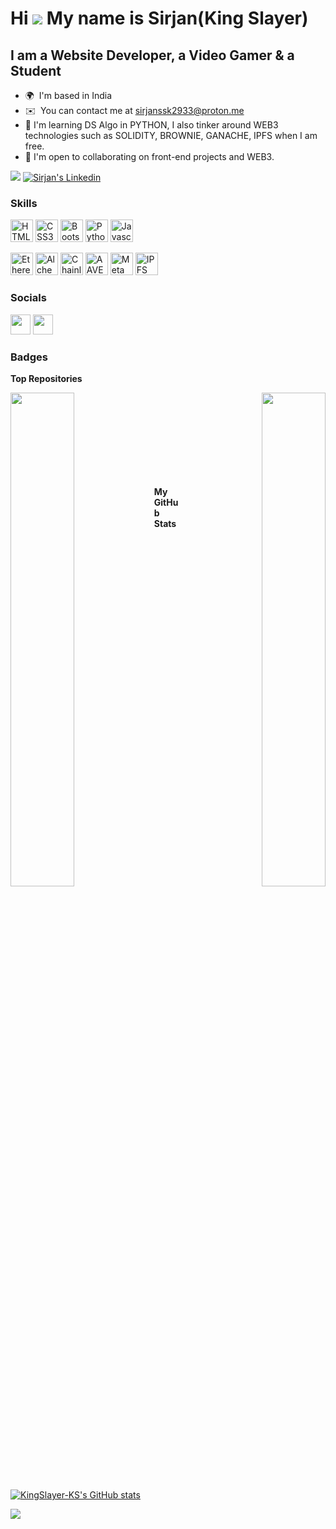 Hi ![](https://user-images.githubusercontent.com/18350557/176309783-0785949b-9127-417c-8b55-ab5a4333674e.gif) My name is Sirjan(King Slayer) 
===================================== 
I am a Website Developer, a Video Gamer & a Student 
-----------------
 
* 🌍  I'm based in India
* ✉️  You can contact me at [sirjanssk2933@proton.me](mailto:sirjanssk2933@proton.me) 
* 🧠  I'm learning DS Algo in PYTHON, I also tinker around WEB3 technologies such as SOLIDITY, BROWNIE, GANACHE, IPFS when I am free.
* 🤝  I'm open to collaborating on  front-end projects and WEB3. 

<a href="https://www.twitter.com/KingSlayer_ks" target="_blank" rel="noreferrer"><img
src="https://img.shields.io/twitter/follow/KingSlayer_ks?logo=twitter&style=for-the-badge&color=3382ed&labelColor=000000"
/></a>
[![Sirjan's Linkedin](https://img.shields.io/badge/LinkedIn-0077B5?style=for-the-badge&logo=linkedin&logoColor=white)](https://www.linkedin.com/in/sirjandeep-singh-kandhari/)

### Skills

<p align="left"> 
 <a href="https://developer.mozilla.org/en-US/docs/Glossary/HTML5" target="_blank" rel="noreferrer"><img src="https://raw.githubusercontent.com/danielcranney/readme-generator/main/public/icons/skills/html5-colored.svg" width="36" height="36" alt="HTML5" /></a>
<a href="https://www.w3.org/TR/CSS/#css" target="_blank" rel="noreferrer"><img src="https://raw.githubusercontent.com/danielcranney/readme-generator/main/public/icons/skills/css3-colored.svg" width="36" height="36" alt="CSS3" /></a>
<a href="https://getbootstrap.com/" target="_blank" rel="noreferrer"><img src="https://raw.githubusercontent.com/danielcranney/readme-generator/main/public/icons/skills/bootstrap-colored.svg" width="36" height="36" alt="Bootstrap" /></a>
<a href="https://www.python.org/" target="_blank" rel="noreferrer"><img src="https://raw.githubusercontent.com/danielcranney/readme-generator/main/public/icons/skills/python-colored.svg" width="36" height="36" alt="Python" /></a>
<a href="https://developer.mozilla.org/en-US/docs/Web/JavaScript" target="_blank" rel="noreferrer"><img src="https://raw.githubusercontent.com/danielcranney/readme-generator/main/public/icons/skills/javascript-colored.svg" width="36" height="36" alt="Javascript" /></a>
<!--   <a href="https://www.oracle.com/java/" target="_blank" rel="noreferrer"><img src="https://raw.githubusercontent.com/danielcranney/readme-generator/main/public/icons/skills/java-colored.svg" width="36" height="36" alt="Java" /></a> -->
 
 <a href="https://ethereum.org/en/" target="_blank" rel="noreferrer"><img src="https://raw.githubusercontent.com/danielcranney/readme-generator/main/public/icons/skills/ethereum-colored.svg" width="36" height="36" alt="Ethereum" /></a> 
 <a href="https://docs.alchemy.com/alchemy/documentation/alchemy-web3" target="_blank" rel="noreferrer"><img src="https://raw.githubusercontent.com/danielcranney/readme-generator/main/public/icons/skills/alchemy-colored.svg" width="36" height="36" alt="Alchemy" /></a>
 <a href="https://chain.link/" target="_blank" rel="noreferrer"><img src="https://raw.githubusercontent.com/danielcranney/readme-generator/main/public/icons/skills/chainlink-colored.svg" width="36" height="36" alt="Chainlink" /></a>
<a href="https://aave.com/" target="_blank" rel="noreferrer"><img src="https://raw.githubusercontent.com/danielcranney/readme-generator/main/public/icons/skills/aave-colored.svg" width="36" height="36" alt="AAVE" /></a>
<a href="https://metamask.io/" target="_blank" rel="noreferrer"><img src="https://raw.githubusercontent.com/danielcranney/readme-generator/main/public/icons/skills/metamask-colored.svg" width="36" height="36" alt="MetaMask" /></a>
 <a href="https://ipfs.io/" target="_blank" rel="noreferrer"><img src="https://raw.githubusercontent.com/danielcranney/readme-generator/main/public/icons/skills/ipfs-colored.svg" width="36" height="36" alt="IPFS" /></a>
<!-- <a href="https://polygon.technology/" target="_blank" rel="noreferrer"><img src="https://raw.githubusercontent.com/danielcranney/readme-generator/main/public/icons/skills/polygon-colored.svg" width="36" height="36" alt="Polygon" /></a> -->
<!--<a href="https://www.avax.network/" target="_blank" rel="noreferrer"><img src="https://raw.githubusercontent.com/danielcranney/readme-generator/main/public/icons/skills/avalanche-colored.svg" width="36" height="36" alt="Avalanche" /></a>-->


<!-- <a href="https://hardhat.org/" target="_blank" rel="noreferrer"><img src="https://raw.githubusercontent.com/danielcranney/readme-generator/main/public/icons/skills/hardhat-colored.svg" width="36" height="36" alt="Hardhat" /></a> -->

 
</p> 
</p>



### Socials

<p align="left"></a> <a href="https://www.linkedin.com/in/sirjandeep-singh-kandhari/" target="_blank" rel="noreferrer"><img src="https://raw.githubusercontent.com/danielcranney/readme-generator/main/public/icons/socials/linkedin.svg" width="32" height="32" /></a> <a href="https://www.twitter.com/KingSlayer_ks" target="_blank" rel="noreferrer"><img src="https://raw.githubusercontent.com/danielcranney/readme-generator/main/public/icons/socials/twitter.svg" width="32" height="32" /></a></p>

### Badges

<b>Top Repositories</b>

<div width="100%" align="center"><a href="https://github.com/KingSlayer-KS/Interacting_with_AAVE_with_code" align="left"><img align="left" width="45%" src="https://github-readme-stats.vercel.app/api/pin/?username=KingSlayer-KS&repo=Interacting_with_AAVE_with_code&title_color=10b981&text_color=14b8a6&icon_color=0891b2&bg_color=000000&hide_border=true&locale=en" /></a><a href="https://github.com/KingSlayer-KS/Advanced_NFT" align="right"><img align="right" width="45%" src="https://github-readme-stats.vercel.app/api/pin/?username=KingSlayer-KS&repo=Advanced_NFT&title_color=10b981&text_color=14b8a6&icon_color=0891b2&bg_color=000000&hide_border=true&locale=en" /></a></div><br /><br /><br /><br /><br /><br /><br /><br />


<b>My GitHub Stats</b> 

<a href="http://www.github.com/KingSlayer-KS"><img src="https://github-readme-stats.vercel.app/api?username=KingSlayer-KS&show_icons=true&hide=issues,contribs&count_private=true&title_color=10b981&text_color=14b8a6&icon_color=3382ed&bg_color=000000&hide_border=true&show_icons=true" alt="KingSlayer-KS's GitHub stats" /></a>

<a href="http://www.github.com/KingSlayer-KS"><img src="https://github-readme-streak-stats.herokuapp.com/?user=KingSlayer-KS&stroke=14b8a6&background=000000&ring=10b981&fire=10b981&currStreakNum=14b8a6&currStreakLabel=10b981&sideNums=14b8a6&sideLabels=14b8a6&dates=14b8a6&hide_border=true" /></a>

<!-- <a href="http://www.github.com/KingSlayer-KS"><img src="https://activity-graph.herokuapp.com/graph?username=KingSlayer-KS&bg_color=000000&color=14b8a6&line=3382ed&point=14b8a6&area_color=000000&area=true&hide_border=true&custom_title=GitHub%20Commits%20Graph" alt="GitHub Commits Graph" /></a>  --> 
